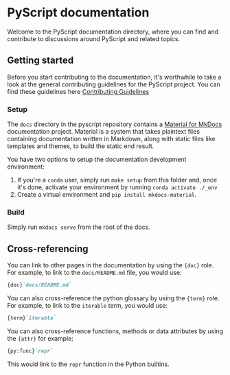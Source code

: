 # PyScript documentation

Welcome to the PyScript documentation directory, where you can find
and contribute to discussions around PyScript and related topics.

## Getting started

Before you start contributing to the documentation, it's worthwhile to
take a look at the general contributing guidelines for the PyScript project.
You can find these guidelines here
[Contributing Guidelines](https://github.com/pyscript/pyscript/blob/main/CONTRIBUTING.md)

### Setup

The `docs` directory in the pyscript repository contains a
[Material for MkDocs](https://squidfunk.github.io/mkdocs-material/)
documentation project. Material is a system that takes plaintext files
containing documentation written in Markdown, along with static files like
templates and themes, to build the static end result.

You have two options to setup the documentation development environment:

1. If you're a `conda` user, simply run `make setup` from this folder and, once
   it's done, activate your environment by running `conda activate ./_env`
2. Create a virtual environment and `pip install mkdocs-material`.

### Build

Simply run `mkdocs serve` from the root of the docs.

## Cross-referencing

You can link to other pages in the documentation by using the `{doc}` role. For example, to link to the `docs/README.md` file, you would use:

```markdown
{doc}`docs/README.md`
```

You can also cross-reference the python glossary by using the `{term}` role. For example, to link to the `iterable` term, you would use:

```markdown
{term}`iterable`
```

You can also cross-reference functions, methods or data attributes by using the `{attr}` for example:

```markdown
{py:func}`repr`
```

This would link to the `repr` function in the Python builtins.
